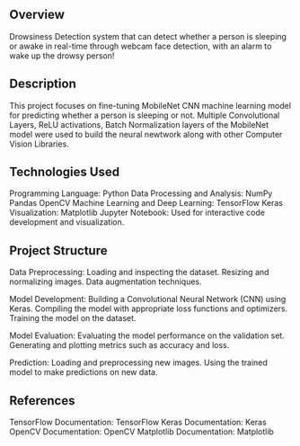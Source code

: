 ## Overview
Drowsiness Detection system that can detect whether a person is sleeping or awake in real-time through webcam face detection, with an alarm to wake up the drowsy person! 

## Description
This project focuses on fine-tuning MobileNet CNN machine learning model for predicting whether a person is sleeping or not. Multiple Convolutional Layers, ReLU activations, Batch Normalization layers of the MobileNet model were used to build the neural newtwork along with other Computer Vision Libraries.

## Technologies Used
Programming Language: Python
Data Processing and Analysis:
    NumPy
    Pandas
    OpenCV
Machine Learning and Deep Learning:
    TensorFlow
    Keras
Visualization:
    Matplotlib
Jupyter Notebook: Used for interactive code development and visualization.

## Project Structure

Data Preprocessing:
    Loading and inspecting the dataset.
    Resizing and normalizing images.
    Data augmentation techniques.

Model Development:
    Building a Convolutional Neural Network (CNN) using Keras.
    Compiling the model with appropriate loss functions and optimizers.
    Training the model on the dataset.

Model Evaluation:
    Evaluating the model performance on the validation set.
    Generating and plotting metrics such as accuracy and loss.

Prediction:
    Loading and preprocessing new images.
    Using the trained model to make predictions on new data.

## References

TensorFlow Documentation: TensorFlow
Keras Documentation: Keras
OpenCV Documentation: OpenCV
Matplotlib Documentation: Matplotlib
